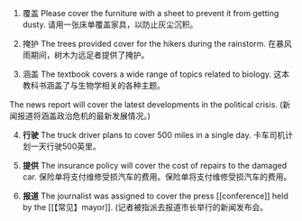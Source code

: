 1. 覆盖
Please cover the furniture with a sheet to prevent it from getting dusty.
请用一张床单覆盖家具，以防止灰尘沉积。

2. 掩护
The trees provided cover for the hikers during the rainstorm. 
在暴风雨期间，树木为远足者提供了掩护。

3. 涵盖
The textbook covers a wide range of topics related to biology.
这本教科书涵盖了与生物学相关的各种主题。

The news report will cover the latest developments in the political crisis.
(新闻报道将涵盖政治危机的最新发展情况。)

4. **行驶**
The truck driver plans to cover 500 miles in a single day.
卡车司机计划一天行驶500英里。

5. **提供**
The insurance policy will cover the cost of repairs to the damaged car.
保险单将支付维修受损汽车的费用。保险单将支付维修受损汽车的费用。

6. **报道**
The journalist was assigned to cover the press [[conference]] held by the [[【常见】mayor]].
(记者被指派去报道市长举行的新闻发布会。